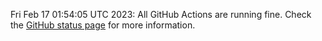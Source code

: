 

Fri Feb 17 01:54:05 UTC 2023: 
All GitHub Actions are running fine. Check the [GitHub status page](https://www.githubstatus.com/) for more information.

